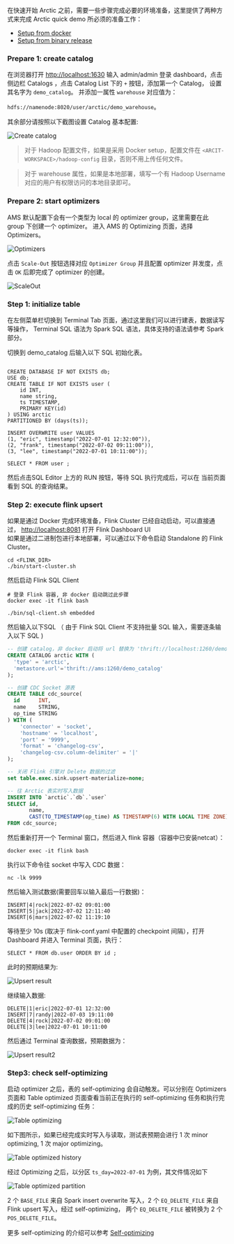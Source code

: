 在快速开始 Arctic 之前，需要一些步骤完成必要的环境准备，这里提供了两种方式来完成 Arctic quick demo 所必须的准备工作：

- [Setup from docker](setup.md#setup-from-docker-compose)
- [Setup from binary release](setup.md#setup-from-binary-release)



### Prepare 1: create catalog

在浏览器打开 [http://localhost:1630](http://localhost:1630) 输入 admin/admin 登录 dashboard，点击侧边栏 Catalogs ，点击 Catalog List 下的 `+` 按钮，添加第一个 Catalog， 设置其名字为 `demo_catalog`。
并添加一属性 `warehouse` 对应值为：

`hdfs://namenode:8020/user/arctic/demo_warehouse`。

其余部分请按照以下截图设置 Catalog 基本配置:

![Create catalog](../images/quickstart/create-catalog.png)

> 对于 Hadoop 配置文件，如果是采用 Docker setup，配置文件在 `<ARCIT-WORKSPACE>/hadoop-config` 目录，否则不用上传任何文件。

> 对于 warehouse 属性，如果是本地部署，填写一个有 Hadoop Username 对应的用户有权限访问的本地目录即可。

### Prepare 2: start optimizers

AMS 默认配置下会有一个类型为 local 的 optimizer group，这里需要在此 group 下创建一个 optimizer。 
进入 AMS 的 Optimizing 页面，选择 Optimizers。

![Optimizers](../images/quickstart/Optimizing.png)

点击 `Scale-Out` 按钮选择对应 `Optimizer Group` 并且配置 optimizer 并发度，点击 `OK` 后即完成了 optimizer 的创建。

![ScaleOut](../images/quickstart/ScaleOut.png)

### Step 1: initialize table

在左侧菜单栏切换到  Terminal Tab 页面，通过这里我们可以进行建表，数据读写等操作，
Terminal SQL 语法为 Spark SQL 语法，具体支持的语法请参考 Spark 部分。

切换到 demo_catalog 后输入以下 SQL 初始化表。

```shell

CREATE DATABASE IF NOT EXISTS db;
USE db;
CREATE TABLE IF NOT EXISTS user (
    id INT,
    name string,
    ts TIMESTAMP,
    PRIMARY KEY(id)
) USING arctic 
PARTITIONED BY (days(ts));

INSERT OVERWRITE user VALUES 
(1, "eric", timestamp("2022-07-01 12:32:00")),
(2, "frank", timestamp("2022-07-02 09:11:00")),
(3, "lee", timestamp("2022-07-01 10:11:00"));

SELECT * FROM user ;

```

然后点击SQL Editor 上方的 RUN  按钮，等待 SQL 执行完成后，可以在 当前页面看到 SQL 的查询结果。

### Step 2: execute flink upsert

如果是通过 Docker 完成环境准备，Flink Cluster 已经自动启动，可以直接通过，
[http://localhost:8081](http://localhost:8081)  打开 Flink Dashboard UI  
如果是通过二进制包进行本地部署，可以通过以下命令启动 Standalone 的 Flink Cluster。

```shell
cd <FLINK_DIR>
./bin/start-cluster.sh
```

然后启动 Flink SQL Client 

```shell
# 登录 Flink 容器, 非 docker 启动跳过此步骤
docker exec -it flink bash

./bin/sql-client.sh embedded
```

然后输入以下SQL （ 由于 Flink SQL Client 不支持批量 SQL 输入，需要逐条输入以下 SQL )

```SQL
-- 创建 catalog，非 docker 启动将 url 替换为 'thrift://localhost:1260/demo_catalog'
CREATE CATALOG arctic WITH (
  'type' = 'arctic',
  'metastore.url'='thrift://ams:1260/demo_catalog'
);

-- 创建 CDC Socket 源表
CREATE TABLE cdc_source(
  id      INT,
  name    STRING,
  op_time STRING
) WITH (
    'connector' = 'socket',
    'hostname' = 'localhost',
    'port' = '9999',
    'format' = 'changelog-csv',
    'changelog-csv.column-delimiter' = '|'
);

-- 关闭 Flink 引擎对 Delete 数据的过滤
set table.exec.sink.upsert-materialize=none;

-- 往 Arctic 表实时写入数据
INSERT INTO `arctic`.`db`.`user`
SELECT id,
       name,
       CAST(TO_TIMESTAMP(op_time) AS TIMESTAMP(6) WITH LOCAL TIME ZONE) ts
FROM cdc_source;
```

然后重新打开一个 Terminal 窗口，然后进入 flink 容器（容器中已安装netcat）：

```shell
docker exec -it flink bash
```
执行以下命令往 socket 中写入 CDC 数据：

```shell
nc -lk 9999
```

然后输入测试数据(需要回车以输入最后一行数据)：

```shell
INSERT|4|rock|2022-07-02 09:01:00
INSERT|5|jack|2022-07-02 12:11:40
INSERT|6|mars|2022-07-02 11:19:10

```


等待至少 10s (取决于 flink-conf.yaml 中配置的 checkpoint 间隔），打开 Dashboard 并进入 Terminal 页面，执行： 

```shell
SELECT * FROM db.user ORDER BY id ;
```

此时的预期结果为:

![Upsert result](../images/quickstart/upsert-result.png)

继续输入数据:

```shell
DELETE|1|eric|2022-07-01 12:32:00
INSERT|7|randy|2022-07-03 19:11:00
DELETE|4|rock|2022-07-02 09:01:00
DELETE|3|lee|2022-07-01 10:11:00

```

然后通过 Terminal 查询数据，预期数据为：

![Upsert result2](../images/quickstart/upsert-result2.png)

### Step3: check self-optimizing

启动 optimizer 之后，表的 self-optimizing 会自动触发。可以分别在 Optimizers 页面和 Table optimized 页面查看当前正在执行的 self-optimizing 任务和执行完成的历史 self-optimizing 任务：

![Table optimizing](../images/quickstart/table-optimizing.png)


如下图所示，如果已经完成实时写入与读取，测试表预期会进行 1 次 minor optimizing, 1 次 major optimizing。

![Table optimized history](../images/quickstart/table-optimized-history.png)


经过 Optimizing 之后，以分区 `ts_day=2022-07-01` 为例，其文件情况如下

![Table optimized partition](../images/quickstart/table-optimized-partition.png)

2 个 `BASE_FILE` 来自 Spark insert overwrite 写入，2 个 `EQ_DELETE_FILE` 来自 Flink upsert 写入，经过 self-optimizing，
两个 `EQ_DELETE_FILE` 被转换为 2 个 `POS_DELETE_FILE`。 

更多 self-optimizing 的介绍可以参考 [Self-optimizing](../concepts/self-optimizing.md)